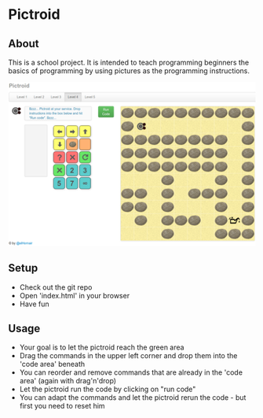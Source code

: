 # Pictroid

## About
This is a school project. It is intended to teach programming beginners the basics of programming by using pictures as
the programming instructions.

![Screenshot](/img/screenshot.png "Screenshot")

## Setup
- Check out the git repo
- Open 'index.html' in your browser
- Have fun

## Usage
- Your goal is to let the pictroid reach the green area
- Drag the commands in the upper left corner and drop them into the 'code area' beneath
- You can reorder and remove commands that are already in the 'code area' (again with drag'n'drop)
- Let the pictroid run the code by clicking on "run code"
- You can adapt the commands and let the pictroid rerun the code - but first you need to reset him